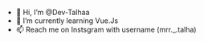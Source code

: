 - 👋 Hi, I’m @Dev-Talhaa
- 🌱 I’m currently learning Vue.Js 
- 📫 Reach me on Instsgram with username (mrr._.talha)

<!---
Dev-Talhaa/Dev-Talhaa is a ✨ special ✨ repository because its `README.md` (this file) appears on your GitHub profile.
You can click the Preview link to take a look at your changes.
--->
